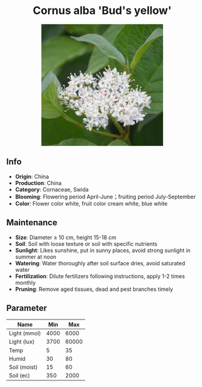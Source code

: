 <h1 align='center'>Cornus alba 'Bud's yellow'</h1>
<p align="center">
    <img 
        align='center'
        width='320'
        src="../images/cornus alba buds yellow.png" 
        alt='Cornus alba 'Bud's yellow'' />
</p>

## Info

 - **Origin**: China
 - **Production**: China
 - **Category**: Cornaceae, Swida
 - **Blooming**: Flowering period April-June；fruiting period July-September
 - **Color**: Flower color white, fruit color cream white, blue white

## Maintenance

 - **Size**: Diameter ≥ 10 cm, height 15-18 cm
 - **Soil**: Soil with loose texture or soil with specific nutrients
 - **Sunlight**: Likes sunshine, put in sunny places, avoid strong sunlight in summer at noon
 - **Watering**: Water thoroughly after soil surface dries, avoid saturated water
 - **Fertilization**: Dilute fertilizers following instructions, apply 1-2 times monthly
 - **Pruning**: Remove aged tissues, dead and pest branches timely

## Parameter

| Name         | Min  | Max   |
|--------------|------|-------|
| Light (mmol) | 4000 | 6000  |
| Light (lux)  | 3700 | 60000 |
| Temp         | 5    | 35    |
| Humid        | 30   | 80    |
| Soil (moist) | 15   | 60    |
| Soil (ec)    | 350  | 2000  |